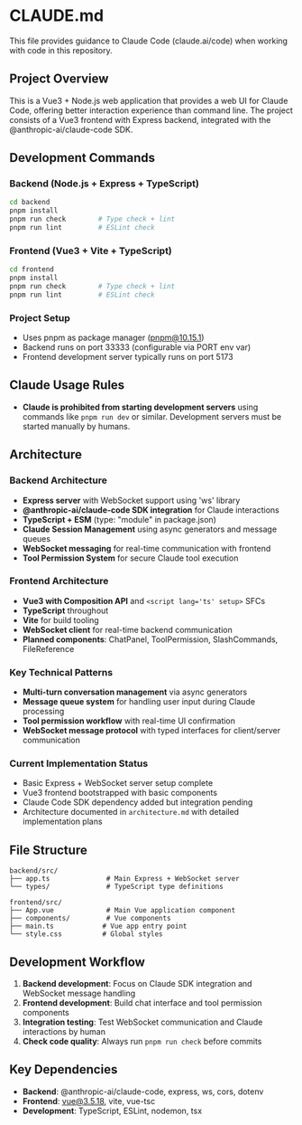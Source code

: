 # CLAUDE.md

This file provides guidance to Claude Code (claude.ai/code) when working with code in this repository.

## Project Overview

This is a Vue3 + Node.js web application that provides a web UI for Claude Code, offering better interaction experience than command line. The project consists of a Vue3 frontend with Express backend, integrated with the @anthropic-ai/claude-code SDK.

## Development Commands

### Backend (Node.js + Express + TypeScript)

```bash
cd backend
pnpm install
pnpm run check        # Type check + lint
pnpm run lint         # ESLint check
```

### Frontend (Vue3 + Vite + TypeScript)

```bash
cd frontend
pnpm install
pnpm run check        # Type check + lint
pnpm run lint         # ESLint check
```

### Project Setup

- Uses pnpm as package manager (pnpm@10.15.1)
- Backend runs on port 33333 (configurable via PORT env var)
- Frontend development server typically runs on port 5173

## Claude Usage Rules

- **Claude is prohibited from starting development servers** using commands like `pnpm run dev` or similar. Development servers must be started manually by humans.

## Architecture

### Backend Architecture

- **Express server** with WebSocket support using 'ws' library
- **@anthropic-ai/claude-code SDK integration** for Claude interactions
- **TypeScript + ESM** (type: "module" in package.json)
- **Claude Session Management** using async generators and message queues
- **WebSocket messaging** for real-time communication with frontend
- **Tool Permission System** for secure Claude tool execution

### Frontend Architecture

- **Vue3 with Composition API** and `<script lang='ts' setup>` SFCs
- **TypeScript** throughout
- **Vite** for build tooling
- **WebSocket client** for real-time backend communication
- **Planned components**: ChatPanel, ToolPermission, SlashCommands, FileReference

### Key Technical Patterns

- **Multi-turn conversation management** via async generators
- **Message queue system** for handling user input during Claude processing
- **Tool permission workflow** with real-time UI confirmation
- **WebSocket message protocol** with typed interfaces for client/server communication

### Current Implementation Status

- Basic Express + WebSocket server setup complete
- Vue3 frontend bootstrapped with basic components
- Claude Code SDK dependency added but integration pending
- Architecture documented in `architecture.md` with detailed implementation plans

## File Structure

```
backend/src/
├── app.ts              # Main Express + WebSocket server
└── types/              # TypeScript type definitions

frontend/src/
├── App.vue             # Main Vue application component
├── components/         # Vue components
├── main.ts            # Vue app entry point
└── style.css          # Global styles
```

## Development Workflow

1. **Backend development**: Focus on Claude SDK integration and WebSocket message handling
2. **Frontend development**: Build chat interface and tool permission components
3. **Integration testing**: Test WebSocket communication and Claude interactions by human
4. **Check code quality**: Always run `pnpm run check` before commits

## Key Dependencies

- **Backend**: @anthropic-ai/claude-code, express, ws, cors, dotenv
- **Frontend**: vue@3.5.18, vite, vue-tsc
- **Development**: TypeScript, ESLint, nodemon, tsx

